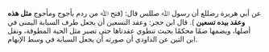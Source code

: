 عن أبي هريرة رضللع أن رسول ﷲ صللس قال: (فتح ﷲ من ردم يأجوج ومأجوج **مثل هذه وعقد بيده تسعين** ). قال ابن حجر: وعقد التسعين أن يجعل طرف السبابة اليمنى في أصلها، ويضمها ضمًا محكمًا بحيث تنطوي عقدتاها حتى تصير مثل الحية المطوقة، ونقل ابن التين عن الداودي أن صورته أن يجعل السبابة في وسط الإبهام.